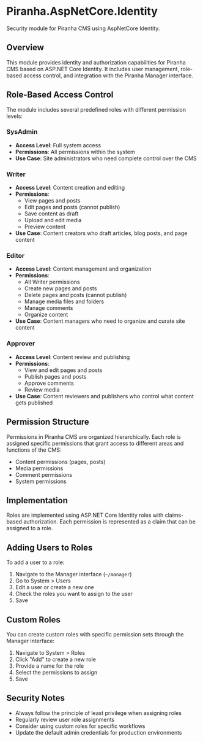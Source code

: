 # Piranha.AspNetCore.Identity

Security module for Piranha CMS using AspNetCore Identity.

## Overview

This module provides identity and authorization capabilities for Piranha CMS based on ASP.NET Core Identity. It includes user management, role-based access control, and integration with the Piranha Manager interface.

## Role-Based Access Control

The module includes several predefined roles with different permission levels:

### SysAdmin

- **Access Level**: Full system access
- **Permissions**: All permissions within the system
- **Use Case**: Site administrators who need complete control over the CMS

### Writer

- **Access Level**: Content creation and editing
- **Permissions**:
  - View pages and posts
  - Edit pages and posts (cannot publish)
  - Save content as draft
  - Upload and edit media
  - Preview content
- **Use Case**: Content creators who draft articles, blog posts, and page content

### Editor

- **Access Level**: Content management and organization
- **Permissions**:
  - All Writer permissions
  - Create new pages and posts
  - Delete pages and posts (cannot publish)
  - Manage media files and folders
  - Manage comments
  - Organize content
- **Use Case**: Content managers who need to organize and curate site content

### Approver

- **Access Level**: Content review and publishing
- **Permissions**:
  - View and edit pages and posts
  - Publish pages and posts
  - Approve comments
  - Review media
- **Use Case**: Content reviewers and publishers who control what content gets published

## Permission Structure

Permissions in Piranha CMS are organized hierarchically. Each role is assigned specific permissions that grant access to different areas and functions of the CMS:

- Content permissions (pages, posts)
- Media permissions
- Comment permissions
- System permissions

## Implementation

Roles are implemented using ASP.NET Core Identity roles with claims-based authorization. Each permission is represented as a claim that can be assigned to a role.

## Adding Users to Roles

To add a user to a role:

1. Navigate to the Manager interface (`~/manager`)
2. Go to System > Users
3. Edit a user or create a new one
4. Check the roles you want to assign to the user
5. Save

## Custom Roles

You can create custom roles with specific permission sets through the Manager interface:

1. Navigate to System > Roles
2. Click "Add" to create a new role
3. Provide a name for the role
4. Select the permissions to assign
5. Save

## Security Notes

- Always follow the principle of least privilege when assigning roles
- Regularly review user role assignments
- Consider using custom roles for specific workflows
- Update the default admin credentials for production environments